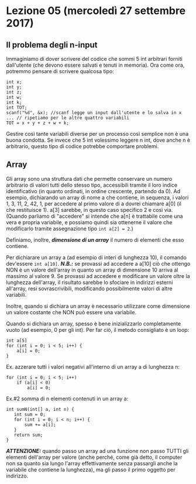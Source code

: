 # Lezione 05 (mercoledì 27 settembre 2017)

## Il problema degli n-input
Immaginiamo di dover scrivere del codice che sommi 5 int arbitrari forniti dall'utente (che devono essere salvati e tenuti in memoria). Ora come ora, potremmo pensare di scrivere qualcosa tipo:
```
int x;
int y;
int z;
int w;
int k;
int TOT;
scanf("%d", &x); //scanf legge un input dall'utente e lo salva in x
... // ripetiamo per le altre quattro variabili
TOT = x + y + z + w + k;
```
Gestire così tante variabili diverse per un processo così semplice non è una buona condotta. Se invece che 5 int volessimo leggere n int, dove anche n è arbitrario, questo tipo di codice potrebbe comportare problemi.

## Array
Gli array sono una struttura dati che permette conservare un numero arbitrario di valori tutti dello stesso tipo, accessibili tramite il loro indice identificativo (in quanto ordinati, in ordine crescente, partendo da 0). Ad esempio, dichiarando un array di nome a che contiene, in sequenza, i valori 1, 3, 11, 2, 42, 1, per accedere al primo valore di a dovrei chiamare a[0] (il che restituisce 1). a[3] sarebbe, in questo caso specifico 2 e così via. (Quando parliamo di "accedere" si intende che a[n] è trattabile come una vera e propria variabile, e possiamo quindi sia ottenerne il valore che modificarlo tramite assegnazione tipo `int a[2] = 2`.)

Definiamo, inoltre, ***dimensione di un array*** il numero di elementi che esso contiene.

Per dichiarare un array a (ad esempio di interi di lunghezza 10), il comando dev'essere `int a[10]`. ***N.B.:*** se provassi ad accedere a a[10] ciò che ottengo NON è un valore dell'array in quanto un array di dimensione 10 arriva al massimo al valore 9. Se provassi ad accedere e modificare un valore oltre la lunghezza dell'array, il risultato sarebbe lo sfociare in indirizzi esterni all'array, resi sovrascrivibili, modificando possibilmente valori di altre variabili.

Inoltre, quando si dichiara un array è necessario utilizzare come dimensione un valore costante che NON può essere una variabile.

Quando si dichiara un array, spesso è bene inizializzarlo completamente vuoto (ad esempio, 0 per gli int). Per far ciò, il metodo consigliato è un loop:
```
int a[5]
for (int i = 0; i < 5; i++) {
    a[i] = 0;
}
```

Ex. azzerare tutti i valori negativi all'interno di un array a di lunghezza n:
```
for (int i = 0; i < 5; i++)
    if (a[i] < 0)
        a[i] = 0;
```

Ex.#2 somma di n elementi contenuti in un array a:
```
int sumN(int[] a, int n) {
   int sum = 0;
   for (int i = 0; i < n; i++) {
       sum += a[i];
   } 
   return sum;
}
```

***ATTENZIONE:*** quando passo un array ad una funzione non passo TUTTI gli elementi dell'array per valore (anche perché, come già detto, il computer non sa quanto sia lungo l'array effettivamente senza passargli anche la variabile che contiene la lunghezza), ma gli passo il primo oggetto per indirizzo.
